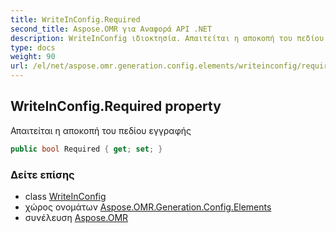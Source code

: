 ```yaml
---
title: WriteInConfig.Required
second_title: Aspose.OMR για Αναφορά API .NET
description: WriteInConfig ιδιοκτησία. Απαιτείται η αποκοπή του πεδίου εγγραφής
type: docs
weight: 90
url: /el/net/aspose.omr.generation.config.elements/writeinconfig/required/
---
```

## WriteInConfig.Required property

Απαιτείται η αποκοπή του πεδίου εγγραφής

```csharp
public bool Required { get; set; }
```

### Δείτε επίσης

* class [WriteInConfig](../)
* χώρος ονομάτων [Aspose.OMR.Generation.Config.Elements](../../writeinconfig/)
* συνέλευση [Aspose.OMR](../../../)


